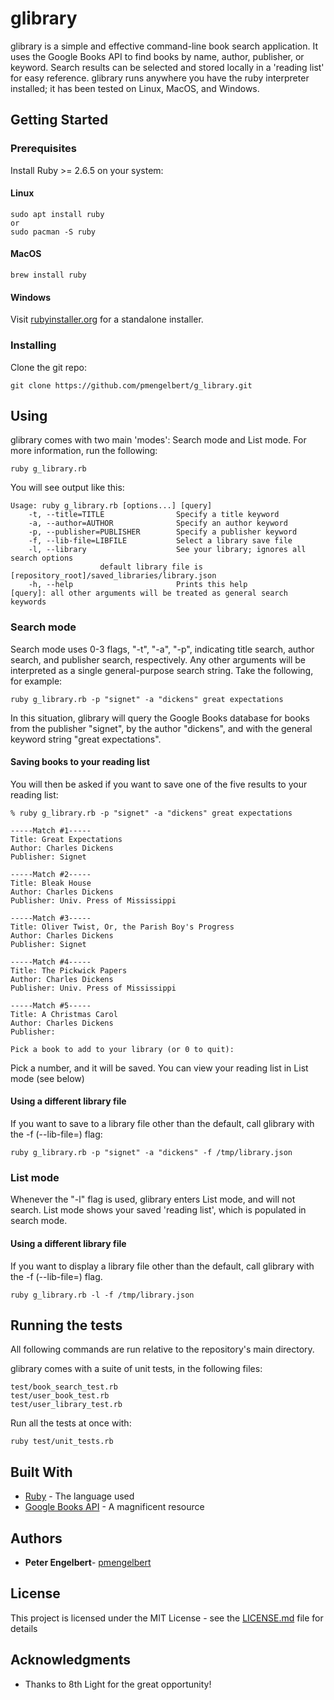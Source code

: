 # glibrary

glibrary is a simple and effective command-line book search application.  It uses the Google Books API to find books by name, author, publisher, or keyword.  Search results can be selected and stored locally in a 'reading list' for easy reference. glibrary runs anywhere you have the ruby interpreter installed; it has been tested on Linux, MacOS, and Windows.

## Getting Started

### Prerequisites

Install Ruby >= 2.6.5 on your system:
#### Linux
```
sudo apt install ruby
or
sudo pacman -S ruby
```
#### MacOS
```
brew install ruby
```

#### Windows
Visit [rubyinstaller.org](https://rubyinstaller.org/) for a standalone installer.

### Installing

Clone the git repo:
```
git clone https://github.com/pmengelbert/g_library.git
```

## Using

glibrary comes with two main 'modes': Search mode and List mode.  For more information, run the following:
```
ruby g_library.rb
```

You will see output like this:

```
Usage: ruby g_library.rb [options...] [query]
    -t, --title=TITLE                Specify a title keyword
    -a, --author=AUTHOR              Specify an author keyword
    -p, --publisher=PUBLISHER        Specify a publisher keyword
    -f, --lib-file=LIBFILE           Select a library save file
    -l, --library                    See your library; ignores all search options
					default library file is [repository_root]/saved_libraries/library.json
    -h, --help                       Prints this help
[query]: all other arguments will be treated as general search keywords

```

### Search mode

Search mode uses 0-3 flags, "-t", "-a", "-p", indicating title search, author search, and publisher search, respectively.
Any other arguments will be interpreted as a single general-purpose search string.  Take the following, for example:
```
ruby g_library.rb -p "signet" -a "dickens" great expectations
```

In this situation, glibrary will query the Google Books database for books from the publisher "signet", by the author "dickens", and with the general keyword string "great expectations".

#### Saving books to your reading list
You will then be asked if you want to save one of the five results to your reading list:  
```
% ruby g_library.rb -p "signet" -a "dickens" great expectations

-----Match #1-----
Title: Great Expectations
Author: Charles Dickens
Publisher: Signet

-----Match #2-----
Title: Bleak House
Author: Charles Dickens
Publisher: Univ. Press of Mississippi

-----Match #3-----
Title: Oliver Twist, Or, the Parish Boy's Progress
Author: Charles Dickens
Publisher: Signet

-----Match #4-----
Title: The Pickwick Papers
Author: Charles Dickens
Publisher: Univ. Press of Mississippi

-----Match #5-----
Title: A Christmas Carol
Author: Charles Dickens
Publisher: 

Pick a book to add to your library (or 0 to quit): 
```

Pick a number, and it will be saved.  You can view your reading list in List mode (see below)

#### Using a different library file
If you want to save to a library file other than the default, call glibrary with the -f (--lib-file=) flag:
```
ruby g_library.rb -p "signet" -a "dickens" -f /tmp/library.json
```

### List mode
Whenever the "-l" flag is used, glibrary enters List mode, and will not search.  List mode shows your saved 'reading list', which is populated in search mode.

#### Using a different library file
If you want to display a library file other than the default, call glibrary with the -f (--lib-file=) flag.
```
ruby g_library.rb -l -f /tmp/library.json
```

## Running the tests

All following commands are run relative to the repository's main directory.

glibrary comes with a suite of unit tests, in the following files:
```
test/book_search_test.rb
test/user_book_test.rb
test/user_library_test.rb
```

Run all the tests at once with:
```
ruby test/unit_tests.rb
```

## Built With

* [Ruby](https://www.ruby-lang.org) - The language used
* [Google Books API](https://developers.google.com/books/docs/v1/using) - A magnificent resource

## Authors

* **Peter Engelbert**- [pmengelbert](https://github.com/pmengelbert)

## License

This project is licensed under the MIT License - see the [LICENSE.md](LICENSE.md) file for details

## Acknowledgments

* Thanks to 8th Light for the great opportunity!

